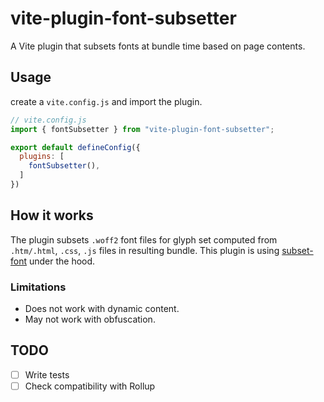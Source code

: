 # vite-plugin-font-subsetter

A Vite plugin that subsets fonts at bundle time based on page contents.

## Usage

create a `vite.config.js` and import the plugin.

```js
// vite.config.js
import { fontSubsetter } from "vite-plugin-font-subsetter";

export default defineConfig({
  plugins: [
    fontSubsetter(),
  ]
})
```

## How it works

The plugin subsets `.woff2` font files for glyph set computed from `.htm/.html`, `.css`, `.js` files in resulting bundle. This plugin is using [subset-font](https://github.com/papandreou/subset-font) under the hood.

### Limitations

* Does not work with dynamic content.
* May not work with obfuscation.

## TODO

- [ ] Write tests
- [ ] Check compatibility with Rollup
